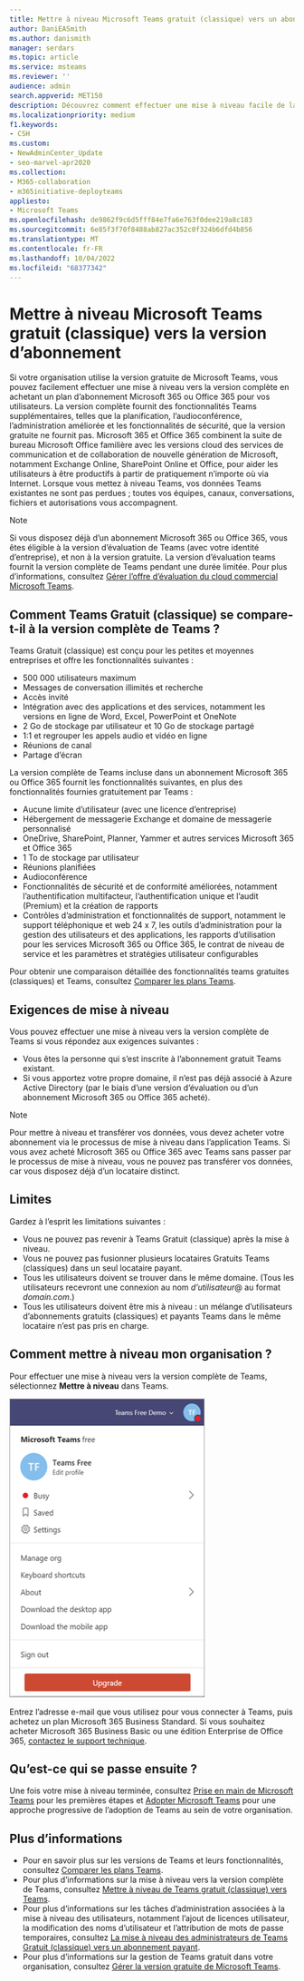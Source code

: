 ```yaml
---
title: Mettre à niveau Microsoft Teams gratuit (classique) vers un abonnement
author: DaniEASmith
ms.author: danismith
manager: serdars
ms.topic: article
ms.service: msteams
ms.reviewer: ''
audience: admin
search.appverid: MET150
description: Découvrez comment effectuer une mise à niveau facile de la version gratuite de Microsoft Teams vers la version complète en achetant un plan d’abonnement Microsoft 365 ou Office 365 pour vos utilisateurs.
ms.localizationpriority: medium
f1.keywords:
- CSH
ms.custom:
- NewAdminCenter_Update
- seo-marvel-apr2020
ms.collection:
- M365-collaboration
- m365initiative-deployteams
appliesto:
- Microsoft Teams
ms.openlocfilehash: de9862f9c6d5fff84e7fa6e763f0dee219a8c183
ms.sourcegitcommit: 6e85f3f70f8488ab827ac352c0f324b6dfd4b856
ms.translationtype: MT
ms.contentlocale: fr-FR
ms.lasthandoff: 10/04/2022
ms.locfileid: "68377342"
---
```

# <a name="upgrade-microsoft-teams-free-classic-to-subscription-version"></a>Mettre à niveau Microsoft Teams gratuit (classique) vers la version d’abonnement

Si votre organisation utilise la version gratuite de Microsoft Teams, vous pouvez facilement effectuer une mise à niveau vers la version complète en achetant un plan d’abonnement Microsoft 365 ou Office 365 pour vos utilisateurs. La version complète fournit des fonctionnalités Teams supplémentaires, telles que la planification, l’audioconférence, l’administration améliorée et les fonctionnalités de sécurité, que la version gratuite ne fournit pas. Microsoft 365 et Office 365 combinent la suite de bureau Microsoft Office familière avec les versions cloud des services de communication et de collaboration de nouvelle génération de Microsoft, notamment Exchange Online, SharePoint Online et Office, pour aider les utilisateurs à être productifs à partir de pratiquement n’importe où via Internet. Lorsque vous mettez à niveau Teams, vos données Teams existantes ne sont pas perdues ; toutes vos équipes, canaux, conversations, fichiers et autorisations vous accompagnent.

> [!NOTE]
> Si vous disposez déjà d’un abonnement Microsoft 365 ou Office 365, vous êtes éligible à la version d’évaluation de Teams (avec votre identité d’entreprise), et non à la version gratuite. La version d’évaluation teams fournit la version complète de Teams pendant une durée limitée. Pour plus d’informations, consultez [Gérer l’offre d’évaluation du cloud commercial Microsoft Teams](./teams-exploratory.md).

## <a name="how-does-teams-free-classic-compare-to-the-full-version-of-teams"></a>Comment Teams Gratuit (classique) se compare-t-il à la version complète de Teams ?

Teams Gratuit (classique) est conçu pour les petites et moyennes entreprises et offre les fonctionnalités suivantes :

- 500 000 utilisateurs maximum
- Messages de conversation illimités et recherche
- Accès invité
- Intégration avec des applications et des services, notamment les versions en ligne de Word, Excel, PowerPoint et OneNote
- 2 Go de stockage par utilisateur et 10 Go de stockage partagé
- 1:1 et regrouper les appels audio et vidéo en ligne
- Réunions de canal
- Partage d’écran

La version complète de Teams incluse dans un abonnement Microsoft 365 ou Office 365 fournit les fonctionnalités suivantes, en plus des fonctionnalités fournies gratuitement par Teams :

- Aucune limite d’utilisateur (avec une licence d’entreprise)
- Hébergement de messagerie Exchange et domaine de messagerie personnalisé
- OneDrive, SharePoint, Planner, Yammer et autres services Microsoft 365 et Office 365
- 1 To de stockage par utilisateur
- Réunions planifiées
- Audioconférence
- Fonctionnalités de sécurité et de conformité améliorées, notamment l’authentification multifacteur, l’authentification unique et l’audit (Premium) et la création de rapports
- Contrôles d’administration et fonctionnalités de support, notamment le support téléphonique et web 24 x 7, les outils d’administration pour la gestion des utilisateurs et des applications, les rapports d’utilisation pour les services Microsoft 365 ou Office 365, le contrat de niveau de service et les paramètres et stratégies utilisateur configurables

Pour obtenir une comparaison détaillée des fonctionnalités teams gratuites (classiques) et Teams, consultez [Comparer les plans Teams](https://products.office.com/microsoft-teams/free).

## <a name="upgrade-requirements"></a>Exigences de mise à niveau

Vous pouvez effectuer une mise à niveau vers la version complète de Teams si vous répondez aux exigences suivantes :

- Vous êtes la personne qui s’est inscrite à l’abonnement gratuit Teams existant.
- Si vous apportez votre propre domaine, il n’est pas déjà associé à Azure Active Directory (par le biais d’une version d’évaluation ou d’un abonnement Microsoft 365 ou Office 365 acheté).

> [!NOTE]
> Pour mettre à niveau et transférer vos données, vous devez acheter votre abonnement via le processus de mise à niveau dans l’application Teams. Si vous avez acheté Microsoft 365 ou Office 365 avec Teams sans passer par le processus de mise à niveau, vous ne pouvez pas transférer vos données, car vous disposez déjà d’un locataire distinct.

## <a name="limitations"></a>Limites

Gardez à l’esprit les limitations suivantes :

- Vous ne pouvez pas revenir à Teams Gratuit (classique) après la mise à niveau.
- Vous ne pouvez pas fusionner plusieurs locataires Gratuits Teams (classiques) dans un seul locataire payant.
- Tous les utilisateurs doivent se trouver dans le même domaine. (Tous les utilisateurs recevront une connexion au nom *d’utilisateur*@ au format *domain.com*.)
- Tous les utilisateurs doivent être mis à niveau : un mélange d’utilisateurs d’abonnements gratuits (classiques) et payants Teams dans le même locataire n’est pas pris en charge.

## <a name="how-do-i-upgrade-my-organization"></a>Comment mettre à niveau mon organisation ?

Pour effectuer une mise à niveau vers la version complète de Teams, sélectionnez **Mettre à niveau** dans Teams.

![capture d’écran montrant le bouton Mettre à niveau.](media/teams-freemium-upgrade-image1.png)

Entrez l’adresse e-mail que vous utilisez pour vous connecter à Teams, puis achetez un plan Microsoft 365 Business Standard. Si vous souhaitez acheter Microsoft 365 Business Basic ou une édition Enterprise de Office 365, [contactez le support technique](https://portal.office.com/support/altusupport.aspx?app=teamsfreeupgrade).

## <a name="whats-next"></a>Qu’est-ce qui se passe ensuite ?

Une fois votre mise à niveau terminée, consultez [Prise en main de Microsoft Teams](get-started-with-teams-quick-start.md) pour les premières étapes et [Adopter Microsoft Teams](adopt-microsoft-teams-landing-page.md) pour une approche progressive de l’adoption de Teams au sein de votre organisation.

## <a name="more-information"></a>Plus d’informations

- Pour en savoir plus sur les versions de Teams et leurs fonctionnalités, consultez [Comparer les plans Teams](https://products.office.com/microsoft-teams/free).
- Pour plus d’informations sur la mise à niveau vers la version complète de Teams, consultez [Mettre à niveau de Teams gratuit (classique) vers Teams](https://support.office.com/article/Upgrade-from-Teams-free-to-Teams-29475bbd-a34f-4175-9b33-d44430f8ad39).
- Pour plus d’informations sur les tâches d’administration associées à la mise à niveau des utilisateurs, notamment l’ajout de licences utilisateur, la modification des noms d’utilisateur et l’attribution de mots de passe temporaires, consultez [La mise à niveau des administrateurs de Teams Gratuit (classique) vers un abonnement payant](https://support.office.com/article/for-admins-upgrading-from-teams-free-to-a-paid-subscription-75a95e7f-001e-42d0-a787-ae8b992d5a52).
- Pour plus d’informations sur la gestion de Teams gratuit dans votre organisation, consultez [Gérer la version gratuite de Microsoft Teams](manage-freemium.md).